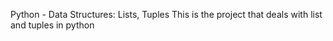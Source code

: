 Python - Data Structures: Lists, Tuples
This is the project that deals with list and tuples in python
